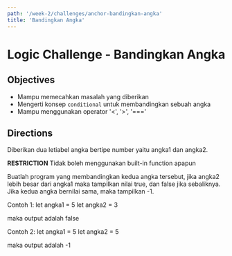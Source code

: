 ```yaml
---
path: '/week-2/challenges/anchor-bandingkan-angka'
title: 'Bandingkan Angka'
---
```


# Logic Challenge - Bandingkan Angka

## Objectives
- Mampu memecahkan masalah yang diberikan
- Mengerti konsep `conditional` untuk membandingkan sebuah angka
- Mampu menggunakan operator '<', '>', '==='

## Directions
Diberikan dua letiabel angka bertipe number yaitu angka1 dan angka2.

**RESTRICTION**
Tidak boleh menggunakan built-in function apapun

Buatlah program yang membandingkan kedua angka tersebut, jika angka2 lebih besar dari angka1 maka tampilkan nilai true, dan false jika sebaliknya. Jika kedua angka bernilai sama, maka tampilkan -1.

Contoh 1:
let angka1 = 5
let angka2 = 3

maka output adalah false

Contoh 2:
let angka1 = 5
let angka2 = 5

maka output adalah -1
